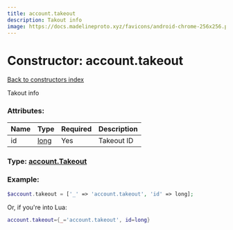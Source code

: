 ```yaml
---
title: account.takeout
description: Takout info
image: https://docs.madelineproto.xyz/favicons/android-chrome-256x256.png
---
```

# Constructor: account.takeout  
[Back to constructors index](index.md)



Takout info

### Attributes:

| Name     |    Type       | Required | Description |
|----------|---------------|----------|-------------|
|id|[long](../types/long.md) | Yes|Takeout ID|



### Type: [account.Takeout](../types/account.Takeout.md)


### Example:

```php
$account.takeout = ['_' => 'account.takeout', 'id' => long];
```  


Or, if you're into Lua:

```lua
account.takeout={_='account.takeout', id=long}

```



